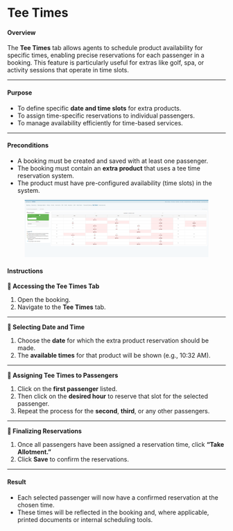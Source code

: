 # Tee Times

#### **Overview**

The **Tee Times** tab allows agents to schedule product availability for specific times, enabling precise reservations for each passenger in a booking. This feature is particularly useful for extras like golf, spa, or activity sessions that operate in time slots.

***

#### **Purpose**

* To define specific **date and time slots** for extra products.
* To assign time-specific reservations to individual passengers.
* To manage availability efficiently for time-based services.

***

#### **Preconditions**

* A booking must be created and saved with at least one passenger.
* The booking must contain an **extra product** that uses a tee time reservation system.
* The product must have pre-configured availability (time slots) in the system.

<figure><img src="../../.gitbook/assets/image (3) (1) (1) (1) (1) (1) (1) (1) (1) (1) (1) (1) (1) (1) (1) (1) (1) (1) (1) (1) (1) (1) (1) (1) (1) (1) (1) (1) (1) (1) (1) (1) (1) (1) (1) (1) (1) (1) (1) (1) (1) (1) (1).png" alt=""><figcaption></figcaption></figure>

#### **Instructions**

**🔹 Accessing the Tee Times Tab**

1. Open the booking.
2. Navigate to the **Tee Times** tab.

***

**🔹 Selecting Date and Time**

1. Choose the **date** for which the extra product reservation should be made.
2. The **available times** for that product will be shown (e.g., 10:32 AM).

***

**🔹 Assigning Tee Times to Passengers**

1. Click on the **first passenger** listed.
2. Then click on the **desired hour** to reserve that slot for the selected passenger.
3. Repeat the process for the **second**, **third**, or any other passengers.

***

**🔹 Finalizing Reservations**

1. Once all passengers have been assigned a reservation time, click **“Take Allotment.”**
2. Click **Save** to confirm the reservations.

***

#### **Result**

* Each selected passenger will now have a confirmed reservation at the chosen time.
* These times will be reflected in the booking and, where applicable, printed documents or internal scheduling tools.
